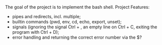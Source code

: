 The goal of the project is to implement the bash shell. Project Features:

- pipes and redirects, incl. multiple;
- builtin commands (pwd, env, cd, echo, export, unset);
- signals (ignoring the signal Ctrl + \, an empty line on Ctrl + C, exiting the program with Ctrl + D);
- error handling and returning the correct error number via the $?
